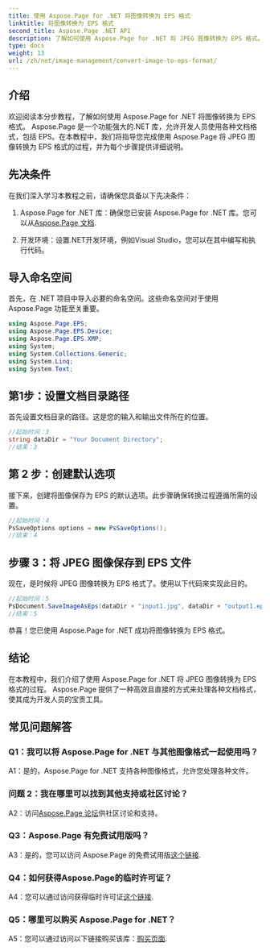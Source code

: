 ```yaml
---
title: 使用 Aspose.Page for .NET 将图像转换为 EPS 格式
linktitle: 将图像转换为 EPS 格式
second_title: Aspose.Page .NET API
description: 了解如何使用 Aspose.Page for .NET 将 JPEG 图像转换为 EPS 格式。包含分步说明的综合指南。
type: docs
weight: 13
url: /zh/net/image-management/convert-image-to-eps-format/
---
```

## 介绍

欢迎阅读本分步教程，了解如何使用 Aspose.Page for .NET 将图像转换为 EPS 格式。 Aspose.Page 是一个功能强大的.NET 库，允许开发人员使用各种文档格式，包括 EPS。在本教程中，我们将指导您完成使用 Aspose.Page 将 JPEG 图像转换为 EPS 格式的过程，并为每个步骤提供详细说明。

## 先决条件

在我们深入学习本教程之前，请确保您具备以下先决条件：

1.  Aspose.Page for .NET 库：确保您已安装 Aspose.Page for .NET 库。您可以从[Aspose.Page 文档](https://reference.aspose.com/page/net/).

2. 开发环境：设置.NET开发环境，例如Visual Studio，您可以在其中编写和执行代码。

## 导入命名空间

首先，在 .NET 项目中导入必要的命名空间。这些命名空间对于使用 Aspose.Page 功能至关重要。

```csharp
using Aspose.Page.EPS;
using Aspose.Page.EPS.Device;
using Aspose.Page.EPS.XMP;
using System;
using System.Collections.Generic;
using System.Linq;
using System.Text;
```

## 第1步：设置文档目录路径

首先设置文档目录的路径。这是您的输入和输出文件所在的位置。

```csharp
//起始时间：3
string dataDir = "Your Document Directory";
//结束：3
```

## 第 2 步：创建默认选项

接下来，创建将图像保存为 EPS 的默认选项。此步骤确保转换过程遵循所需的设置。

```csharp
//起始时间：4
PsSaveOptions options = new PsSaveOptions();
//结束：4
```

## 步骤 3：将 JPEG 图像保存到 EPS 文件

现在，是时候将 JPEG 图像转换为 EPS 格式了。使用以下代码来实现此目的。

```csharp
//起始时间：5
PsDocument.SaveImageAsEps(dataDir + "input1.jpg", dataDir + "output1.eps", options);
//结束：5
```

恭喜！您已使用 Aspose.Page for .NET 成功将图像转换为 EPS 格式。

## 结论

在本教程中，我们介绍了使用 Aspose.Page for .NET 将 JPEG 图像转换为 EPS 格式的过程。 Aspose.Page 提供了一种高效且直接的方式来处理各种文档格式，使其成为开发人员的宝贵工具。

## 常见问题解答

### Q1：我可以将 Aspose.Page for .NET 与其他图像格式一起使用吗？

A1：是的，Aspose.Page for .NET 支持各种图像格式，允许您处理各种文件。

### 问题 2：我在哪里可以找到其他支持或社区讨论？

 A2：访问[Aspose.Page 论坛](https://forum.aspose.com/c/page/39)供社区讨论和支持。

### Q3：Aspose.Page 有免费试用版吗？

 A3：是的，您可以访问 Aspose.Page 的免费试用版[这个链接](https://releases.aspose.com/).

### Q4：如何获得Aspose.Page的临时许可证？

A4：您可以通过访问获得临时许可证[这个链接](https://purchase.aspose.com/temporary-license/).

### Q5：哪里可以购买 Aspose.Page for .NET？

A5：您可以通过访问以下链接购买该库：[购买页面](https://purchase.aspose.com/buy).